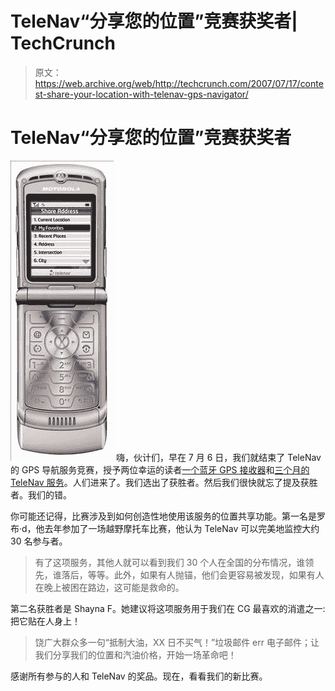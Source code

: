 # TeleNav“分享您的位置”竞赛获奖者| TechCrunch

> 原文：<https://web.archive.org/web/http://techcrunch.com/2007/07/17/contest-share-your-location-with-telenav-gps-navigator/>

# TeleNav“分享您的位置”竞赛获奖者

![telenav1.jpg](img/87148c06462adbf30f8676cfdb8ff92b.png)
嗨，伙计们，早在 7 月 6 日，我们就结束了 TeleNav 的 GPS 导航服务竞赛，授予两位幸运的读者[一个蓝牙 GPS 接收器](https://web.archive.org/web/20130628164836/http://www.telenav.com/products/tn/btgps/)和[三个月的 TeleNav 服务](https://web.archive.org/web/20130628164836/http://www.telenav.com/products/tn/)。人们进来了。我们选出了获胜者。然后我们很快就忘了提及获胜者。我们的错。

你可能还记得，比赛涉及到如何创造性地使用该服务的位置共享功能。第一名是罗布·d，他去年参加了一场越野摩托车比赛，他认为 TeleNav 可以完美地监控大约 30 名参与者。

> 有了这项服务，其他人就可以看到我们 30 个人在全国的分布情况，谁领先，谁落后，等等。此外，如果有人抛锚，他们会更容易被发现，如果有人在晚上被困在路边，这可能是救命的。

第二名获胜者是 Shayna F。她建议将这项服务用于我们在 CG 最喜欢的消遣之一:把它贴在人身上！

> 饶广大群众多一句“抵制大油，XX 日不买气！”垃圾邮件 err 电子邮件；让我们分享我们的位置和汽油价格，开始一场革命吧！

感谢所有参与的人和 TeleNav 的奖品。现在，看看我们的新比赛。